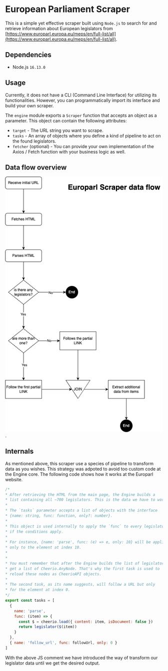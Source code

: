 # European Parliament Scraper

This is a simple yet effective scraper built using `Node.js` to search for and retrieve information about European legislators from [https://www.europarl.europa.eu/meps/en/full-list/all](https://www.europarl.europa.eu/meps/en/full-list/all).

## Dependencies

- Node.js `16.13.0`

## Usage

Currently, it does not have a CLI (Command Line Interface) for utilizing its functionalities. However, you can programmatically import its interface and build your own scraper.

The `engine` module exports a `Scraper` function that accepts an object as a parameter. This object can contain the following attributes:
- `target` - The URL string you want to scrape.
- `tasks` - An array of objects where you define a kind of pipeline to act on the found legislators.
- `fetcher` (optional) - You can provide your own implementation of the Axios / Fetch function with your business logic as well.


## Data flow overview

![Data flow](assets/dataflow.png "This is how the data is handled by this scraper").

## Internals

As mentioned above, this scraper use a species of pipeline to transform data as you wishes. This strategy was adpoted to avoid too custom code at the Engine core. The following code shows how it works at the Europarl website.

```javascript
/*
* After retrieving the HTML from the main page, the Engine builds a
* list containing all ~700 legislators. This is the data we have to work with.
*
* The `tasks` parameter accepts a list of objects with the interface
* {name: string, func: function, only?: number}.
*
* This object is used internally to apply the `func` to every legislator
* if the conditions apply.
*
* For instance, {name: 'parse', func: (e) => e, only: 10} will be applied
* only to the element at index 10.
*
*
* You must remember that after the Engine builds the list of legislators, you will
* get a list of Cheerio.AnyNode. That's why the first task is used to
* reload these nodes as CheerioAPI objects.
*
* The second task, as its name suggests, will follow a URL but only
* for the element at index 0.
*/
export const tasks = [
  {
    name: 'parse',
    func: (item) => {
      const $ = cheerio.load({ content: item, isDocument: false })
      return legislator($(item))
    }
  },
  { name: 'follow_url', func: followUrl, only: 0 }
]
```

With the above JS comment we have introduced the way of transform our legislator data until we get the desired output.
